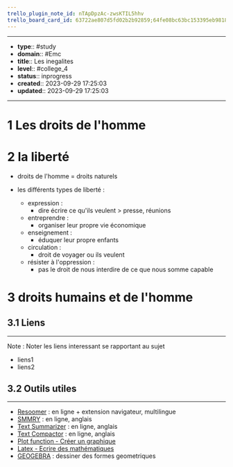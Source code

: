 ```yaml
---
trello_plugin_note_id: nTApDpzAc-zwsKTIL5hhv
trello_board_card_id: 63722ae807d5fd02b2b92859;64fe08bc63bc153395eb9818
---
```




---
- **type**:: #study
- **domain**:: #Emc
- **title**:: Les inegalites
- **level**:: #college_4
- **status**:: inprogress
- **created**:: 2023-09-29 17:25:03
- **updated**:: 2023-09-29 17:25:03
---

# 1	Les droits de l'homme 


# 2	la liberté

-  droits de l'homme = droits naturels

- les différents types de liberté :
	- expression : 
		- dire écrire ce qu'ils veulent > presse, réunions 
	- entreprendre :
		- organiser leur propre vie économique
	- enseignement :
		- éduquer leur propre enfants 
	- circulation :
		- droit de voyager ou ils veulent
	- résister à l'oppression :
		-  pas le droit de nous interdire de ce que nous somme capable


# 3	droits humains et de l'homme





## 3.1	Liens
---

Note :  Noter les liens interessant se rapportant au sujet

- liens1
- liens2



## 3.2	Outils utiles
---

-   [Resoomer](https://resoomer.com/fr) : en ligne + extension navigateur, multilingue
-   [SMMRY](https://smmry.com/) : en ligne, anglais
-   [Text Summarizer](http://textsummarization.net/text-summarizer) : en ligne, anglais
-   [Text Compactor](https://www.textcompactor.com/) : en ligne, anglais
- [Plot function - Créer un graphique](https://github.com/leonhma/obsidian-functionplot)
- [Latex - Ecrire des mathématiques](https://fr.wikibooks.org/wiki/LaTeX/%C3%89crire_des_math%C3%A9matiques)
- [GEOGEBRA](https://www.geogebra.org/geometry?lang=fr) : dessiner des formes geometriques 